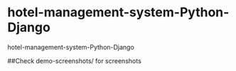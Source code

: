 # hotel-management-system-Python-Django
hotel-management-system-Python-Django

##Check demo-screenshots/ for screenshots 
